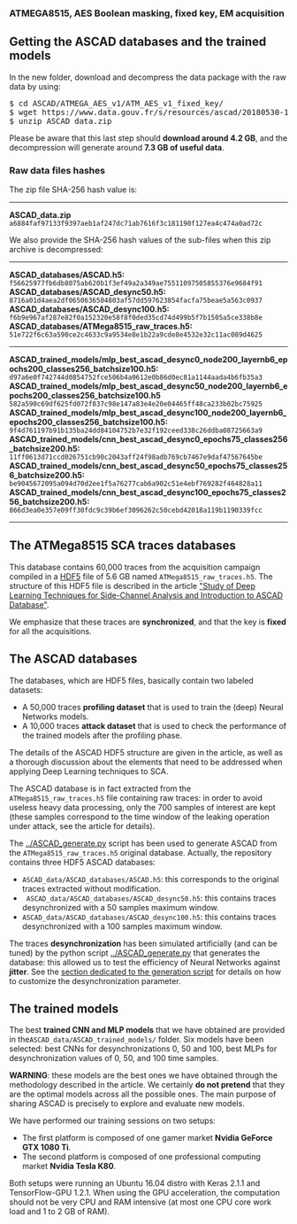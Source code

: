 ### ATMEGA8515, AES Boolean masking, fixed key, EM acquisition

## <a name="download"> Getting the ASCAD databases and the trained models 

In the new folder, download and decompress the data package with the raw data by using:
<pre>
$ cd ASCAD/ATMEGA_AES_v1/ATM_AES_v1_fixed_key/
$ wget https://www.data.gouv.fr/s/resources/ascad/20180530-163000/ASCAD_data.zip
$ unzip ASCAD_data.zip
</pre>

Please be aware that this last step should **download around 4.2 GB**, and the decompression will
generate around **7.3 GB of useful data**.

### Raw data files hashes
The zip file SHA-256 hash value is:
<hr>

**ASCAD_data.zip**
`a6884faf97133f9397aeb1af247dc71ab7616f3c181190f127ea4c474a0ad72c`

We also provide the SHA-256 hash values of the sub-files when this zip archive is decompressed:

<hr>

**ASCAD_databases/ASCAD.h5:**
`f56625977fb6db8075ab620b1f3ef49a2a349ae75511097505855376e9684f91`
**ASCAD_databases/ASCAD_desync50.h5:**
`8716a01d4aea2df0650636504803af57dd597623854facfa75beae5a563c0937`
**ASCAD_databases/ASCAD_desync100.h5:**
`f6b9e967af287e82f0a152320e58f8f0ded35cd74d499b5f7b1505a5ce338b8e`
**ASCAD_databases/ATMega8515_raw_traces.h5:**
`51e722f6c63a590ce2c4633c9a9534e8e1b22a9cde8e4532e32c11ac089d4625`

<hr>

**ASCAD_trained_models/mlp_best_ascad_desync0_node200_layernb6_epochs200_classes256_batchsize100.h5:**
`d97a6e0f742744d0854752fce506b4a0612e0b86d0ec81a1144aada4b6fb35a3`
**ASCAD_trained_models/mlp_best_ascad_desync50_node200_layernb6_epochs200_classes256_batchsize100.h5**
`582a590c69df625fd072f837c98e147a83e4e20e04465ff48ca233b02bc75925`
**ASCAD_trained_models/mlp_best_ascad_desync100_node200_layernb6_epochs200_classes256_batchsize100.h5:**
`9f4d761197b91b135ba24dd84104752b7e32f192ceed338c26ddba08725663a9`
**ASCAD_trained_models/cnn_best_ascad_desync0_epochs75_classes256_batchsize200.h5:**
`11ff0613d71ccd026751cb90c2043aff24f98adb769cb7467e9daf47567645be`
**ASCAD_trained_models/cnn_best_ascad_desync50_epochs75_classes256_batchsize200.h5:**
`be9045672095a094d70d2ee1f5a76277cab6a902c51e4ebf769282f464828a11`
**ASCAD_trained_models/cnn_best_ascad_desync100_epochs75_classes256_batchsize200.h5:**
`866d3ea0e357e09ff30fdc9c39b6ef3096262c50cebd42018a119b1190339fcc`

<hr>

## The ATMega8515 SCA traces databases

This database contains 60,000 traces from the acquisition campaign compiled in a [HDF5](https://en.wikipedia.org/wiki/Hierarchical_Data_Format) file of 5.6 GB named `ATMega8515_raw_traces.h5`. The structure of this HDF5 file is described in the article ["Study of Deep Learning Techniques for Side-Channel Analysis and Introduction to ASCAD Database"](https://eprint.iacr.org/2018/053.pdf).

We emphasize that these traces are **synchronized**, and that the key is **fixed** for all the acquisitions.

## The ASCAD databases
The databases, which are HDF5 files, basically contain two labeled datasets:
  * A 50,000 traces **profiling dataset** that is used to train the (deep) Neural Networks models.
  * A 10,000 traces **attack dataset** that is used to check the performance of the trained models after the
profiling phase. 

The details of the ASCAD HDF5 structure are given in the article, as well as a thorough discussion about the elements that need to be addressed when applying Deep Learning techniques to SCA.

The ASCAD database is in fact extracted from the `ATMega8515_raw_traces.h5` file containing raw traces: in order to avoid useless heavy data processing, only the 700 samples of interest are kept (these samples correspond to the time window of the leaking operation under attack, see the article for details).

The [../ASCAD_generate.py](ASCAD_generate.py) script has been used to generate ASCAD from the `ATMega8515_raw_traces.h5` original database. Actually, 
the repository contains three HDF5 ASCAD databases:

  * `ASCAD_data/ASCAD_databases/ASCAD.h5`: this corresponds to 
    the original traces extracted without modification.
  * ` ASCAD_data/ASCAD_databases/ASCAD_desync50.h5`: this
    contains traces desynchronized with a 50 samples maximum window.
  * `ASCAD_data/ASCAD_databases/ASCAD_desync100.h5`: this
    contains traces desynchronized with a 100 samples maximum window.

The traces **desynchronization** has been simulated artificially (and can be tuned) by the python script [../ASCAD_generate.py](ASCAD_generate.py) that generates the database:  this allowed us to test the efficiency of Neural Networks against **jitter**. See the [section dedicated to the generation script](../../Readme.md) for details on how to customize the desynchronization parameter.


## The trained models 

The best **trained CNN and MLP models** that we have obtained are provided in the`ASCAD_data/ASCAD_trained_models/` folder. Six models have been selected: best CNNs for desynchronizations 0, 50 and 100, best MLPs for desynchronization values of 0, 50, and 100 time samples.

**WARNING**: these models are the best ones we have obtained through the methodology described in the article. We certainly **do not pretend** that they are the optimal models  across all the possible ones. The main purpose of sharing ASCAD is precisely to explore and evaluate new models.

We have performed our training sessions on two setups:
  * The first platform is composed of one gamer market **Nvidia GeForce GTX 1080 Ti**.
  * The second platform is composed of one professional computing market **Nvidia Tesla K80**.

Both setups were running an Ubuntu 16.04 distro with Keras 2.1.1 and TensorFlow-GPU 1.2.1. When using the GPU acceleration, the computation should not be very CPU and RAM intensive (at most one CPU core work load and 1 to 2 GB of RAM).
